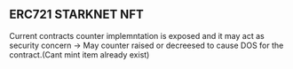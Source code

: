 ## ERC721 STARKNET NFT

Current contracts counter implemntation is exposed and it may act as security concern -> May counter raised or decreesed to cause DOS for the contract.(Cant mint item already exist)